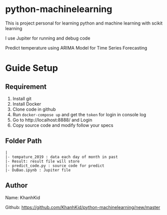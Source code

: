 # python-machinelearning

This is project personal for learning python and machine learning with scikit learning

I use Jupiter for running and debug code 

Predict temperature using ARIMA Model for Time Series Forecasting

# Guide Setup 
## Requirement
1. Install git 
2. Install Docker 
3. Clone code in github 
3. Run `docker-compose up` and get the `token` for login in console log
4. Go to http://localhost:8888/ and Login
5. Copy source code and modify follow your specs

## Folder Path
    |
    |- tempature_2019 : data each day of month in past 
    |- Result: result file will store
    |- predict_code.py : source code for predict
    |- DuBao.ipynb : Jupiter file 

## Author

Name: KhanhKid

Github: https://github.com/KhanhKid/python-machinelearning/new/master
